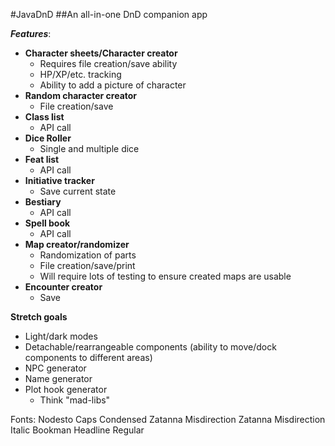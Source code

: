 #JavaDnD
##An all-in-one DnD companion app

***Features***:
- **Character sheets/Character creator**
  - Requires file creation/save ability
  - HP/XP/etc. tracking
  - Ability to add a picture of character
- **Random character creator**
  - File creation/save
- **Class list**
  - API call
- **Dice Roller**
  - Single and multiple dice
- **Feat list**
  - API call
- **Initiative tracker**
  - Save current state
- **Bestiary**
  - API call
- **Spell book**
  - API call
- **Map creator/randomizer**
  - Randomization of parts
  - File creation/save/print
  - Will require lots of testing to ensure 
  created maps are usable
- **Encounter creator**
  - Save


**Stretch goals**
- Light/dark modes
- Detachable/rearrangeable components (ability to move/dock components to different areas)
- NPC generator
- Name generator
- Plot hook generator
  - Think "mad-libs"


Fonts: 
Nodesto Caps Condensed
Zatanna Misdirection
Zatanna Misdirection Italic
Bookman Headline Regular